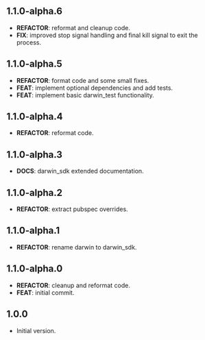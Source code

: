## 1.1.0-alpha.6

 - **REFACTOR**: reformat and cleanup code.
 - **FIX**: improved stop signal handling and final kill signal to exit the process.

## 1.1.0-alpha.5

 - **REFACTOR**: format code and some small fixes.
 - **FEAT**: implement optional dependencies and add tests.
 - **FEAT**: implement basic darwin_test functionality.

## 1.1.0-alpha.4

 - **REFACTOR**: reformat code.

## 1.1.0-alpha.3

 - **DOCS**: darwin_sdk extended documentation.

## 1.1.0-alpha.2

 - **REFACTOR**: extract pubspec overrides.

## 1.1.0-alpha.1

 - **REFACTOR**: rename darwin to darwin_sdk.

## 1.1.0-alpha.0

 - **REFACTOR**: cleanup and reformat code.
 - **FEAT**: initial commit.

## 1.0.0

- Initial version.
